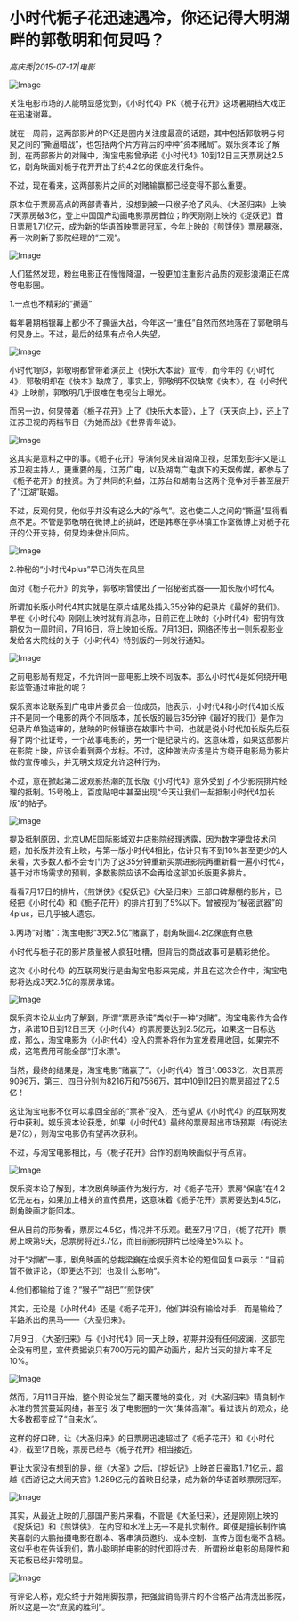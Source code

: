 # 小时代栀子花迅速遇冷，你还记得大明湖畔的郭敬明和何炅吗？

*高庆秀|2015-07-17|电影*

![Image](http://si1.go2yd.com/get-image/0HsPb67QQsa)

关注电影市场的人能明显感觉到，《小时代4》PK《栀子花开》这场暑期档大戏正在迅速谢幕。

就在一周前，这两部影片的PK还是圈内关注度最高的话题，其中包括郭敬明与何炅之间的“撕逼暗战”，也包括两个片方背后的种种“资本赌局”。娱乐资本论了解到，在两部影片的对赌中，淘宝电影曾承诺《小时代4》10到12日三天票房达2.5亿，剧角映画对栀子花开开出了约4.2亿的保底发行条件。

不过，现在看来，这两部影片之间的对赌输赢都已经变得不那么重要。

原本位于票房高点的两部青春片，没想到被一只猴子抢了风头。《大圣归来》上映7天票房破3亿，登上中国国产动画电影票房首位；昨天刚刚上映的《捉妖记》首日票房1.71亿元，成为新的华语首映票房冠军，今年上映的《煎饼侠》票房暴涨，再一次刷新了影院经理的“三观”。

![Image](http://si1.go2yd.com/get-image/0HsPbIISSQ4)

人们猛然发现，粉丝电影正在慢慢降温，一股更加注重影片品质的观影浪潮正在席卷电影圈。

1.一点也不精彩的“撕逼”

每年暑期档银幕上都少不了撕逼大战，今年这一“重任”自然而然地落在了郭敬明与何炅身上。不过，最后的结果有点令人失望。

![Image](http://si1.go2yd.com/get-image/0HsPbCqUjKa)

小时代1到3，郭敬明都曾带着演员上《快乐大本营》宣传，而今年的《小时代4》，郭敬明却在《快本》缺席了，事实上，郭敬明不仅缺席《快本》，在《小时代4》上映前，郭敬明几乎很难在电视台上曝光。

而另一边，何炅带着《栀子花开》上了《快乐大本营》，上了《天天向上》，还上了江苏卫视的两档节目《为她而战》《世界青年说》。

![Image](http://si1.go2yd.com/get-image/0HsPb7Waiw4)

这其实是意料之中的事。《栀子花开》导演何炅来自湖南卫视，总策划彭宇又是江苏卫视主持人，更重要的是，江苏广电，以及湖南广电旗下的天娱传媒，都参与了《栀子花开》的投资。为了共同的利益，江苏台和湖南台这两个竞争对手甚至展开了“江湖”联姻。

不过，反观何炅，他似乎并没有这么大的“杀气”。这也使二人之间的“撕逼”显得看点不足。不管是郭敬明在微博上的挑衅，还是韩寒在亭林镇工作室微博上对栀子花开的公开支持，何炅均未做出回应。

![Image](http://si1.go2yd.com/get-image/0HsPbE6RJKK)

2.神秘的“小时代4plus”早已消失在风里

面对《栀子花开》的竞争，郭敬明曾使出了一招秘密武器——加长版小时代4。

所谓加长版小时代4其实就是在原片结尾处插入35分钟的纪录片《最好的我们》。早在《小时代4》刚刚上映时就有消息称，目前正在上映的《小时代4》密钥有效期仅为一周时间，7月16日，将上映加长版。7月13日，网络还传出一则乐视影业发给各大院线的关于《小时代4》特别版的一则发行通知。

![Image](http://si1.go2yd.com/get-image/0HsPbJgDW0e)

之前电影局有规定，不允许同一部电影上映不同版本。那么小时代4是如何绕开电影监管通过审批的呢？

娱乐资本论联系到广电审片委员会一位成员，他表示，小时代4和小时代4加长版并不是同一个电影的两个不同版本，加长版的最后35分钟《最好的我们》是作为纪录片单独送审的，放映的时候镶嵌在故事片中间，也就是说小时代加长版先后获得了两个批证号，一个故事电影的，另一个是纪录片的。这意味着，如果这部影片在影院上映，应该会看到两个龙标。不过，这种做法应该是片方绕开电影局为影片做的宣传噱头，并无明文规定允许这种行为。

不过，意在掀起第二波观影热潮的加长版《小时代4》意外受到了不少影院排片经理的抵制。15号晚上，百度贴吧中甚至出现“今天让我们一起抵制小时代4加长版”的帖子。

![Image](http://si1.go2yd.com/get-image/0HsPbBiRoSe)

提及抵制原因，北京UME国际影城双井店影院经理透露，因为数字硬盘技术问题，加长版并没有上映，与第一版小时代4相比，估计只有不到10%甚至更少的人来看，大多数人都不会专门为了这35分钟重新买票进影院再重新看一遍小时代4，基于对市场需求的预判，多数影院应该不会再给这部加长版更多排片。

看看7月17日的排片，《煎饼侠》《捉妖记》《大圣归来》三部口碑爆棚的影片，已经把《小时代4》和《栀子花开》的排片打到了5%以下。曾被视为“秘密武器”的4plus，已几乎被人遗忘。

3.两场“对赌”：淘宝电影“3天2.5亿”赌赢了，剧角映画4.2亿保底有点悬

小时代与栀子花的影片质量被人疯狂吐槽，但背后的商战故事可是精彩绝伦。

这次《小时代4》的互联网发行是由淘宝电影来完成，并且在这次合作中，淘宝电影将达成3天2.5亿的票房承诺。

![Image](http://si1.go2yd.com/get-image/0HsPbHMsGf2)

娱乐资本论从业内了解到，所谓“票房承诺”类似于一种“对赌”。淘宝电影作为合作方，承诺10日到12日三天《小时代4》的票房要达到2.5亿元，如果这一目标达成，那么，淘宝电影为《小时代4》投入的票补将作为宣发费用收回，如果完不成，这笔费用可能全部“打水漂”。

当然，最终的结果是，淘宝电影“赌赢了”。《小时代4》首日1.0633亿，次日票房9096万，第三、四日分别为8216万和7566万，其中10到12日的票房超过了2.5亿！

这让淘宝电影不仅可以拿回全部的“票补”投入，还有望从《小时代4》的互联网发行中获利。娱乐资本论获悉，如果《小时代4》最终的票房超出市场预期（有说法是7亿），则淘宝电影仍有望再次获利。

不过，与淘宝电影相比，与《栀子花开》合作的剧角映画似乎有点背。

![Image](http://si1.go2yd.com/get-image/0HsPbFVlCGO)

娱乐资本论了解到，本次剧角映画作为发行方，对《栀子花开》票房“保底”在4.2亿元左右，如果加上相关的宣传费用，这意味着《栀子花开》票房要达到4.5亿，剧角映画才能回本。

但从目前的形势看，票房过4.5亿，情况并不乐观。截至7月17日，《栀子花开》票房上映第9天，总票房将近3.7亿，而目前影院排片已经降至5%以下。

对于“对赌”一事，剧角映画的总裁梁巍在给娱乐资本论的短信回复中表示：“目前暂不做评论，（即便达不到）也没什么影响”。

4.他们都输给了谁？“猴子”“胡巴”“煎饼侠”

其实，无论是《小时代4》还是《栀子花开》，他们并没有输给对手，而是输给了半路杀出的黑马——《大圣归来》。

7月9日，《大圣归来》与《小时代4》同一天上映，初期并没有任何波澜，这部完全没有明星，宣传费据说只有700万元的国产动画片，起片当天的排片率不足10%。

![Image](http://si1.go2yd.com/get-image/0HsPbL9SB9M)

然而，7月11日开始，整个舆论发生了翻天覆地的变化，对《大圣归来》精良制作水准的赞赏蔓延网络，甚至引发了电影圈的一次“集体高潮”。看过该片的观众，绝大多数都变成了“自来水”。

这样的好口碑，让《大圣归来》的日票房迅速超过了《栀子花开》和《小时代4》，截至17日晚，票房已经与《栀子花开》相当接近。

更让大家没有想到的是，继《大圣》之后，《捉妖记》上映首日豪取1.71亿元，超越《西游记之大闹天宫》1.289亿元的首映日纪录，成为新的华语首映票房冠军。

![Image](http://si1.go2yd.com/get-image/0HsPb8hVRZY)

其实，从最近上映的几部国产影片来看，不管是《大圣归来》，还是刚刚上映的《捉妖记》和《煎饼侠》，在内容和水准上无一不是扎实制作。即便是擅长制作搞笑喜剧的大鹏拍摄电影在剧本、客串演员邀约、成本控制、宣传方面也毫不含糊。这似乎也在告诉我们，靠小聪明拍电影的时代即将过去，所谓粉丝电影的局限性和天花板已经非常明显。

![Image](http://si1.go2yd.com/get-image/0HsPbAKtvdY)

有评论人称，观众终于开始用脚投票，把强营销高排片的不合格产品清洗出影院，所以这是一次“庶民的胜利”。


